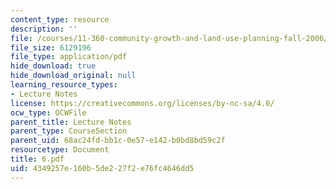 ```yaml
---
content_type: resource
description: ''
file: /courses/11-360-community-growth-and-land-use-planning-fall-2006/4349257e160b5de227f2e76fc4646dd5_6.pdf
file_size: 6129196
file_type: application/pdf
hide_download: true
hide_download_original: null
learning_resource_types:
- Lecture Notes
license: https://creativecommons.org/licenses/by-nc-sa/4.0/
ocw_type: OCWFile
parent_title: Lecture Notes
parent_type: CourseSection
parent_uid: 68ac24fd-bb1c-0e57-e142-b0bd8bd59c2f
resourcetype: Document
title: 6.pdf
uid: 4349257e-160b-5de2-27f2-e76fc4646dd5
---
```


